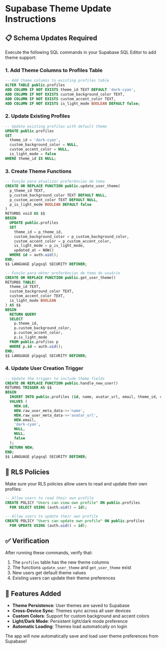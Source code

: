 # Supabase Theme Update Instructions

## 📋 Schema Updates Required

Execute the following SQL commands in your Supabase SQL Editor to add theme support:

### 1. Add Theme Columns to Profiles Table

```sql
-- Add theme columns to existing profiles table
ALTER TABLE public.profiles 
ADD COLUMN IF NOT EXISTS theme_id TEXT DEFAULT 'dark-cyan',
ADD COLUMN IF NOT EXISTS custom_background_color TEXT,
ADD COLUMN IF NOT EXISTS custom_accent_color TEXT,
ADD COLUMN IF NOT EXISTS is_light_mode BOOLEAN DEFAULT false;
```

### 2. Update Existing Profiles

```sql
-- Update existing profiles with default theme
UPDATE public.profiles 
SET 
  theme_id = 'dark-cyan',
  custom_background_color = NULL,
  custom_accent_color = NULL,
  is_light_mode = false
WHERE theme_id IS NULL;
```

### 3. Create Theme Functions

```sql
-- Função para atualizar preferências de tema
CREATE OR REPLACE FUNCTION public.update_user_theme(
  p_theme_id TEXT,
  p_custom_background_color TEXT DEFAULT NULL,
  p_custom_accent_color TEXT DEFAULT NULL,
  p_is_light_mode BOOLEAN DEFAULT false
)
RETURNS void AS $$
BEGIN
  UPDATE public.profiles 
  SET 
    theme_id = p_theme_id,
    custom_background_color = p_custom_background_color,
    custom_accent_color = p_custom_accent_color,
    is_light_mode = p_is_light_mode,
    updated_at = NOW()
  WHERE id = auth.uid();
END;
$$ LANGUAGE plpgsql SECURITY DEFINER;

-- Função para obter preferências de tema do usuário
CREATE OR REPLACE FUNCTION public.get_user_theme()
RETURNS TABLE(
  theme_id TEXT,
  custom_background_color TEXT,
  custom_accent_color TEXT,
  is_light_mode BOOLEAN
) AS $$
BEGIN
  RETURN QUERY
  SELECT 
    p.theme_id,
    p.custom_background_color,
    p.custom_accent_color,
    p.is_light_mode
  FROM public.profiles p
  WHERE p.id = auth.uid();
END;
$$ LANGUAGE plpgsql SECURITY DEFINER;
```

### 4. Update User Creation Trigger

```sql
-- Update the trigger to include theme fields
CREATE OR REPLACE FUNCTION public.handle_new_user()
RETURNS TRIGGER AS $$
BEGIN
  INSERT INTO public.profiles (id, name, avatar_url, email, theme_id, custom_background_color, custom_accent_color, is_light_mode)
  VALUES (
    NEW.id,
    NEW.raw_user_meta_data->>'name',
    NEW.raw_user_meta_data->>'avatar_url',
    NEW.email,
    'dark-cyan',
    NULL,
    NULL,
    false
  );
  RETURN NEW;
END;
$$ LANGUAGE plpgsql SECURITY DEFINER;
```

## 🔐 RLS Policies

Make sure your RLS policies allow users to read and update their own profiles:

```sql
-- Allow users to read their own profile
CREATE POLICY "Users can view own profile" ON public.profiles
  FOR SELECT USING (auth.uid() = id);

-- Allow users to update their own profile
CREATE POLICY "Users can update own profile" ON public.profiles
  FOR UPDATE USING (auth.uid() = id);
```

## ✅ Verification

After running these commands, verify that:

1. The `profiles` table has the new theme columns
2. The functions `update_user_theme` and `get_user_theme` exist
3. New users get default theme values
4. Existing users can update their theme preferences

## 🚀 Features Added

- **Theme Persistence**: User themes are saved to Supabase
- **Cross-Device Sync**: Themes sync across all user devices
- **Custom Colors**: Support for custom background and accent colors
- **Light/Dark Mode**: Persistent light/dark mode preference
- **Automatic Loading**: Themes load automatically on login

The app will now automatically save and load user theme preferences from Supabase!
